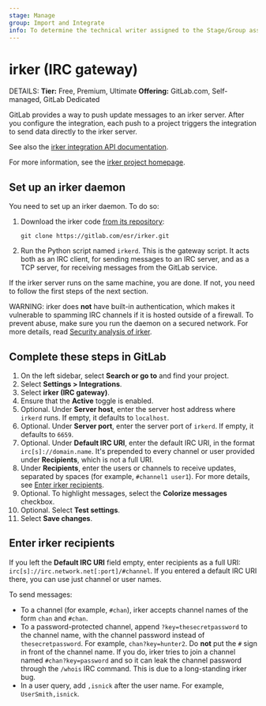 ```yaml
---
stage: Manage
group: Import and Integrate
info: To determine the technical writer assigned to the Stage/Group associated with this page, see https://handbook.gitlab.com/handbook/product/ux/technical-writing/#assignments
---
```


# irker (IRC gateway)

DETAILS:
**Tier:** Free, Premium, Ultimate
**Offering:** GitLab.com, Self-managed, GitLab Dedicated

GitLab provides a way to push update messages to an irker server. After you configure
the integration, each push to a project triggers the integration to send data directly
to the irker server.

See also the [irker integration API documentation](../../../api/integrations.md).

For more information, see the [irker project homepage](https://gitlab.com/esr/irker).

## Set up an irker daemon

You need to set up an irker daemon. To do so:

1. Download the irker code [from its repository](https://gitlab.com/esr/irker):

   ```shell
   git clone https://gitlab.com/esr/irker.git
   ```

1. Run the Python script named `irkerd`. This is the gateway script.
   It acts both as an IRC client, for sending messages to an IRC server,
   and as a TCP server, for receiving messages from the GitLab service.

If the irker server runs on the same machine, you are done. If not, you
need to follow the first steps of the next section.

WARNING:
irker does **not** have built-in authentication, which makes it vulnerable to spamming IRC channels if
it is hosted outside of a firewall. To prevent abuse, make sure you run the daemon on a secured
network. For more details, read
[Security analysis of irker](http://www.catb.org/~esr/irker/security.html).

## Complete these steps in GitLab

1. On the left sidebar, select **Search or go to** and find your project.
1. Select **Settings > Integrations**.
1. Select **irker (IRC gateway)**.
1. Ensure that the **Active** toggle is enabled.
1. Optional. Under **Server host**, enter the server host address where `irkerd` runs. If empty,
   it defaults to `localhost`.
1. Optional. Under **Server port**, enter the server port of `irkerd`. If empty, it defaults to `6659`.
1. Optional. Under **Default IRC URI**, enter the default IRC URI, in the format `irc[s]://domain.name`.
   It's prepended to every channel or user provided under **Recipients**, which is not a full URI.
1. Under **Recipients**, enter the users or channels to receive updates, separated by spaces
   (for example, `#channel1 user1`). For more details, see [Enter irker recipients](#enter-irker-recipients).
1. Optional. To highlight messages, select the **Colorize messages** checkbox.
1. Optional. Select **Test settings**.
1. Select **Save changes**.

## Enter irker recipients

If you left the **Default IRC URI** field empty, enter recipients as a full URI:
`irc[s]://irc.network.net[:port]/#channel`. If you entered a default IRC URI there, you can use just
channel or user names.

To send messages:

- To a channel (for example, `#chan`), irker accepts channel names of the form `chan` and
  `#chan`.
- To a password-protected channel, append `?key=thesecretpassword` to the channel name,
  with the channel password instead of `thesecretpassword`. For example, `chan?key=hunter2`.
  Do **not** put the `#` sign in front of the channel name. If you do, irker tries to join a
  channel named `#chan?key=password` and so it can leak the channel password through the
  `/whois` IRC command. This is due to a long-standing irker bug.
- In a user query, add `,isnick` after the user name. For example, `UserSmith,isnick`.
